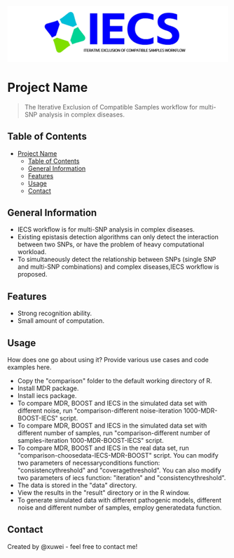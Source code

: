 ## 
![Logo](./logo.png)

# Project Name
> The Iterative Exclusion of Compatible Samples
workflow for multi-SNP analysis in complex
diseases.


## Table of Contents
- [Project Name](#project-name)
  - [Table of Contents](#table-of-contents)
  - [General Information](#general-information)
  - [Features](#features)
  - [Usage](#usage)
  - [Contact](#contact)

## General Information
- IECS workflow is for multi-SNP analysis in complex
diseases.
- Existing epistasis detection algorithms can only detect the interaction between two SNPs, or have the problem of heavy computational workload.
- To simultaneously detect the relationship  between SNPs (single SNP and multi-SNP combinations) and complex diseases,IECS workflow is proposed.

## Features
- Strong recognition ability.
- Small amount of computation.


## Usage
How does one go about using it?
Provide various use cases and code examples here.
- Copy the "comparison" folder to the default working directory of R.
- Install MDR package.
- Install iecs package.
- To compare MDR, BOOST and IECS in the simulated data set with different noise, run "comparison-different noise-iteration 1000-MDR-BOOST-IECS" script.
- To compare MDR, BOOST and IECS in the simulated data set with different number of samples, run "comparison-different number of samples-iteration 1000-MDR-BOOST-IECS" script.
- To compare MDR, BOOST and IECS in the real data set, run "comparison-choosedata-IECS-MDR-BOOST" script. You can modify two parameters of necessaryconditions function: "consistencythreshold" and "coveragethreshold". You can also modify two parameters of iecs function: "iteration" and "consistencythreshold".
- The data is stored in the "data" directory.
- View the results in the "result" directory or in the R window.
- To generate simulated data with different pathogenic models, different noise and different number of samples, employ generatedata function.


## Contact
Created by @xuwei - feel free to contact me!